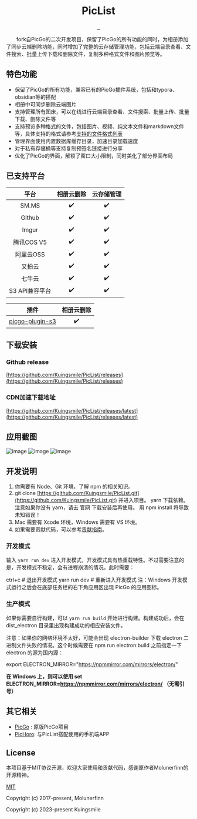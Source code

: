 
<div align="center">
  <img src="http://imgx.horosama.com/admin_uploads/2022/10/2022_10_05_633d79e401694.png" alt="">
  <h1>PicList</h1>
  <a href="https://github.com/Kuingsmile/PicList/actions">
    <img src="https://img.shields.io/badge/code%20style-standard-green.svg?style=flat-square" alt="">
  </a>
  <a href="https://github.com/Kuingsmile/PicList/actions">
    <img src="https://github.com/Kuingsmile/PicList/actions/workflows/manually.yml/badge.svg" alt="">
  </a>
  <a href="https://github.com/Kuingsmile/PicList/releases/latest">
    <img src="https://img.shields.io/github/release/Kuingsmile/PicList.svg?style=flat-square" alt="">
  </a>
</div>

&emsp;&emsp;fork自PicGo的二次开发项目，保留了PicGo的所有功能的同时，为相册添加了同步云端删除功能，同时增加了完整的云存储管理功能，包括云端目录查看、文件搜索、批量上传下载和删除文件，复制多种格式文件和图片预览等。

## 特色功能

- 保留了PicGo的所有功能，兼容已有的PicGo插件系统，包括和typora、obsidian等的搭配
- 相册中可同步删除云端图片
- 支持管理所有图床，可以在线进行云端目录查看、文件搜索、批量上传、批量下载、删除文件等
- 支持预览多种格式的文件，包括图片、视频、纯文本文件和markdown文件等，具体支持的格式请参考[支持的文件格式列表](https://github.com/Kuingsmile/PicList/blob/dev/supported_format.md)
- 管理界面使用内置数据库缓存目录，加速目录加载速度
- 对于私有存储桶等支持复制预签名链接进行分享
- 优化了PicGo的界面，解锁了窗口大小限制，同时美化了部分界面布局

## 已支持平台

| 平台 | 相册云删除 | 云存储管理 |
| :--: | :--: | :--: |
| SM.MS | :heavy_check_mark: | :heavy_check_mark: |
| Github | :heavy_check_mark: | :heavy_check_mark: |
| Imgur | :heavy_check_mark: | :heavy_check_mark: |
| 腾讯COS V5 | :heavy_check_mark: | :heavy_check_mark: |
| 阿里云OSS | :heavy_check_mark: | :heavy_check_mark: |
| 又拍云 | :heavy_check_mark: | :heavy_check_mark: |
| 七牛云 | :heavy_check_mark: | :heavy_check_mark: |
| S3 API兼容平台 | :heavy_check_mark: | :heavy_check_mark: |

| 插件 | 相册云删除 |
| :--: | :--: |
| [picgo-plugin-s3](https://github.com/wayjam/picgo-plugin-s3) | :heavy_check_mark: |

## 下载安装

### Github release

[https://github.com/Kuingsmile/PicList/releases](https://github.com/Kuingsmile/PicList/releases)

### CDN加速下载地址

[https://github.com/Kuingsmile/PicList/releases/latest](https://github.com/Kuingsmile/PicList/releases/latest)

## 应用截图

![image](https://user-images.githubusercontent.com/96409857/219062180-ba6de40b-94bb-45be-a510-c4d231920032.png)
![image](https://user-images.githubusercontent.com/96409857/219063188-d7e0b0e7-6e3c-4deb-8bef-0b2b57d2d7ee.png)
![image](https://user-images.githubusercontent.com/96409857/219063398-9a8607df-a1e2-4121-a652-ebd63b38007b.png)

## 开发说明

1. 你需要有 Node、Git 环境，了解 npm 的相关知识。
2. git clone [https://github.com/Kuingsmile/PicList.git](https://github.com/Kuingsmile/PicList.git) 并进入项目。
yarn 下载依赖。注意如果你没有 yarn，请去 官网 下载安装后再使用。 用 npm install 将导致未知错误！
3. Mac 需要有 Xcode 环境，Windows 需要有 VS 环境。
4. 如果需要贡献代码，可以参考[贡献指南](https://github.com/Kuingsmile/PicList/blob/dev/CONTRIBUTING.md)。

### 开发模式

输入 `yarn run dev` 进入开发模式，开发模式具有热重载特性。不过需要注意的是，开发模式不稳定，会有进程崩溃的情况。此时需要：

ctrl+c # 退出开发模式
yarn run dev # 重新进入开发模式
注：Windows 开发模式运行之后会在底部任务栏的右下角应用区出现 PicGo 的应用图标。

### 生产模式

如果你需要自行构建，可以 `yarn run build` 开始进行构建。构建成功后，会在 dist_electron 目录里出现构建成功的相应安装文件。

注意：如果你的网络环境不太好，可能会出现 electron-builder 下载 electron 二进制文件失败的情况。这个时候需要在 npm run electron:build 之前指定一下 electron 的源为国内源：

export ELECTRON_MIRROR="https://npmmirror.com/mirrors/electron/"

**在 Windows 上，则可以使用 set ELECTRON_MIRROR=https://npmmirror.com/mirrors/electron/ （无需引号）**

## 其它相关

- [PicGo](https://github.com/Molunerfinn/PicGo) : 原版PicGo项目
- [PicHoro](https://github.com/Kuingsmile/PicHoro): 与PicList搭配使用的手机端APP

## License

本项目基于MIT协议开源，欢迎大家使用和贡献代码，感谢原作者Molunerfinn的开源精神。

[MIT](https://opensource.org/licenses/MIT)

Copyright (c) 2017-present, Molunerfinn  
 
Copyright (c) 2023-present Kuingsmile
